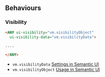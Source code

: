 ## Behaviours

### Visibility

```html
<ANY ui-visibility="vm.visibilityObject"
  ui-visibility-data="vm.visibilityData">

.... 

</ANY>
```
- `vm.visibilityData` [Settings in Semantic UI](http://semantic-ui.com/behaviors/visibility.html#/settings) 
-  `vm.visibilityObject` [Usage in Semantic UI](http://semantic-ui.com/behaviors/visibility.html#behaviors)